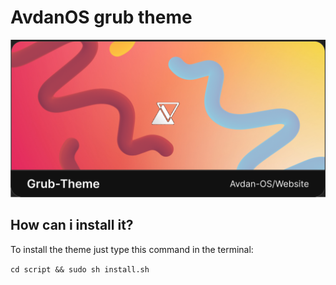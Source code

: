 <div aglin="center">
  
# AvdanOS grub theme
![Banner](https://raw.githubusercontent.com/Avdan-OS/.github/main/banner/Grub-Theme.png)

## How can i install it?
To install the theme just type this command in the terminal:

`cd script && sudo sh install.sh`

</div>
